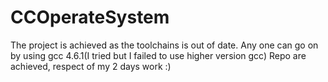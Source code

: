 # CCOperateSystem

The project is achieved as the toolchains is out of date. Any one can go on by using gcc 4.6.1(I tried but I failed to use higher version gcc)
Repo are achieved, respect of my 2 days work :)
